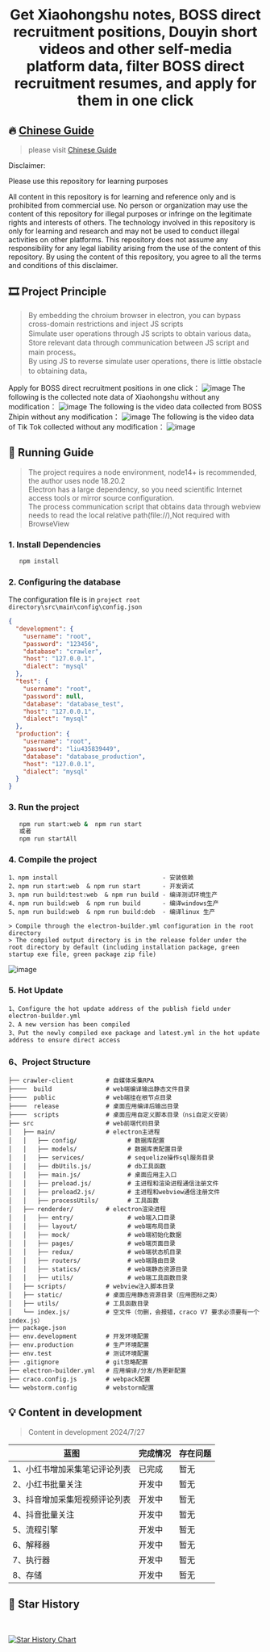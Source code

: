 # <p align="center">Get Xiaohongshu notes, BOSS direct recruitment positions, Douyin short videos and other self-media platform data, filter BOSS direct recruitment resumes, and apply for them in one click</p>

[//]: # (https://github.com/ikatyang/emoji-cheat-sheet 表情仓库)

## 🔥 [Chinese Guide](./README.md)

> please visit [Chinese Guide](./README.md)

Disclaimer:

Please use this repository for learning purposes

All content in this repository is for learning and reference only and is prohibited from commercial use. No person or organization may use the content of this repository for illegal purposes or infringe on the legitimate rights and interests of others. The technology involved in this repository is only for learning and research and may not be used to conduct illegal activities on other platforms. This repository does not assume any responsibility for any legal liability arising from the use of the content of this repository. By using the content of this repository, you agree to all the terms and conditions of this disclaimer.


## 🎞️ Project Principle

> By embedding the chroium browser in electron, you can bypass cross-domain restrictions and inject JS scripts \
> Simulate user operations through JS scripts to obtain various data。 \
> Store relevant data through communication between JS script and main process。 \
> By using JS to reverse simulate user operations, there is little obstacle to obtaining data。

Apply for BOSS direct recruitment positions in one click：
![image](screenshot/BOSS一键海投.png)
The following is the collected note data of Xiaohongshu without any modification：
![image](screenshot/小红书_sql.png)
The following is the video data collected from BOSS Zhipin without any modification：
![image](screenshot/BOSS直聘.png)
The following is the video data of Tik Tok collected without any modification：
![image](screenshot/douyin.png)

## 🎨 Running Guide

> The project requires a node environment, node14+ is recommended, the author uses node 18.20.2 \
> Electron has a large dependency, so you need scientific Internet access tools or mirror source configuration. \
> The process communication script that obtains data through webview needs to read the local relative path(file://),Not required with BrowseView

### 1. Install Dependencies

```bash
   npm install
```

### 2. Configuring the database

The configuration file is in `project root directory\src\main\config\config.json`

```json
{
  "development": {
    "username": "root",
    "password": "123456",
    "database": "crawler",
    "host": "127.0.0.1",
    "dialect": "mysql"
  },
  "test": {
    "username": "root",
    "password": null,
    "database": "database_test",
    "host": "127.0.0.1",
    "dialect": "mysql"
  },
  "production": {
    "username": "root",
    "password": "liu435839449",
    "database": "database_production",
    "host": "127.0.0.1",
    "dialect": "mysql"
  }
}
```

### 3. Run the project

```bash
   npm run start:web &  npm run start 
   或者
   npm run startAll
```

### 4. Compile the project
```
1、npm install                             - 安装依赖
2、npm run start:web  & npm run start      - 开发调试
3、npm run build:test:web  & npm run build - 编译测试环境生产
4、npm run build:web  & npm run build      - 编译windows生产
5、npm run build:web  & npm run build:deb  - 编译linux 生产

> Compile through the electron-builder.yml configuration in the root directory
> The compiled output directory is in the release folder under the root directory by default (including installation package, green startup exe file, green package zip file)
```
![image](screenshot/build.png)

### 5. Hot Update
```
1、Configure the hot update address of the publish field under electron-builder.yml
2、A new version has been compiled
3、Put the newly compiled exe package and latest.yml in the hot update address to ensure direct access
```

### 6、Project Structure

```
├── crawler-client         # 自媒体采集RPA
├────  build               # web端编译输出静态文件目录
├────  public              # web端挂在根节点目录
├────  release             # 桌面应用编译后输出目录
├────  scripts             # 桌面应用自定义脚本目录（nsi自定义安装）
├── src                    # web前端代码目录
│   ├── main/              # electron主进程
│   │   ├── config/              # 数据库配置
│   │   ├── models/              # 数据库表配置目录
│   │   ├── services/            # sequelize操作sql服务目录
│   │   ├── dbUtils.js/          # db工具函数
│   │   ├── main.js/             # 桌面应用主入口
│   │   ├── preload.js/          # 主进程和渲染进程通信注册文件
│   │   ├── preload2.js/         # 主进程和webview通信注册文件
│   │   ├── processUtils/        # 工具函数
│   ├── renderder/         # electron渲染进程
│   │   ├── entry/               # web端入口目录
│   │   ├── layout/              # web端布局目录
│   │   ├── mock/                # web端初始化数据
│   │   ├── pages/               # web端页面目录
│   │   ├── redux/               # web端状态机目录
│   │   ├── routers/             # web端路由目录
│   │   ├── statics/             # web端静态资源目录
│   │   ├── utils/               # web端工具函数目录
│   ├── scripts/           # webview注入脚本目录
│   ├── static/            # 桌面应用静态资源目录（应用图标之类）
│   ├── utils/             # 工具函数目录
│   └── index.js/          # 空文件（勿删，会报错，craco V7 要求必须要有一个index.js）
├── package.json    
├── env.development        # 开发环境配置
├── env.production         # 生产环境配置
├── env.test               # 测试环境配置
├── .gitignore             # git忽略配置
├── electron-builder.yml   # 应用编译/分发/热更新配置
├── craco.config.js        # webpack配置
└── webstorm.config        # webstorm配置
```

## 💡 Content in development

> Content in development 2024/7/27
>

| 蓝图                         | 完成情况       | 存在问题        |
|----------------------------- |------------|-------------|
| 1、小红书增加采集笔记评论列表      | 已完成     | 暂无  |
| 2、小红书批量关注               | 开发中    | 暂无  |
| 3、抖音增加采集短视频评论列表      | 开发中    | 暂无  |
| 4、抖音批量关注                 | 开发中    | 暂无  |
| 5、流程引擎                    | 开发中    | 暂无  |
| 6、解释器                      | 开发中    | 暂无  |
| 7、执行器                      | 开发中    | 暂无  |
| 8、存储                        | 开发中    | 暂无  |

## 🌟 Star History

<br>

[![Star History Chart](https://api.star-history.com/svg?repos=liumengniu/crawler-client&type=Timeline)](https://star-history.com/#liumengniu/crawler-client&Timeline)



